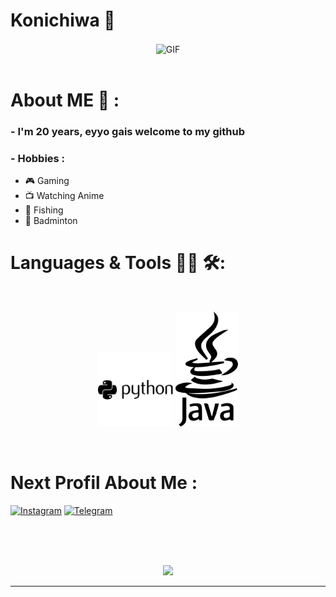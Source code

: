 # Konichiwa 👋

<div align="center">
<img hight="300" width="700" alt="GIF" align="center" src="https://github.com/Xx-Ashutosh-xX/Xx-Ashutosh-xX/blob/master/assets/208593.gif">
</div>

</br>


# About ME 💬 :

### - I'm 20 years, eyyo gais welcome to my github



### - Hobbies : 
- 🎮 Gaming 
- 📺 Watching Anime
- 🎣 Fishing
- 🏸 Badminton




# Languages & Tools 👨‍💻 🛠:
</br>

<p align="center">

<!-- For more icons please follow  https://github.com/MikeCodesDotNET/ColoredBadges -->
<img src="https://github.com/Xx-Ashutosh-xX/Xx-Ashutosh-xX/blob/master/assets/icons/python.png" alt="python" width="120" hight="50">
<img src="https://github.com/Xx-Ashutosh-xX/Xx-Ashutosh-xX/blob/master/assets/icons/java.png" alt="java"  width="100" hight="50">
</p>
</br>



# Next Profil About Me :

<p>



[![Instagram](https://img.shields.io/badge/Instagram-2CA5E0?style=for-the-badge&logo=Instagram&logoColor=white)](https://instagram.com/cannkrnwn)
[![Telegram](https://img.shields.io/badge/Telegram-2CA5E0?style=for-the-badge&logo=telegram&logoColor=white)](https://t.me/thatscan)
 </p>
 

</br>
</br>
</br>



<p align="center" >  
  <a href="https://github.com/cannskuy/can-readme"> 
<img  src="https://github-readme-stats.vercel.app/api?username=cannskuy&&show_icons=true&theme=radical"/>
  </a>
  </p>

*************
